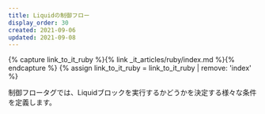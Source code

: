 ```yaml
---
title: Liquidの制御フロー
display_order: 30
created: 2021-09-06
updated: 2021-09-08
---
```

{% capture link_to_it_ruby %}{% link _it_articles/ruby/index.md %}{% endcapture %}
{% assign link_to_it_ruby = link_to_it_ruby | remove: 'index' %}

制御フロータグでは、Liquidブロックを実行するかどうかを決定する様々な条件を定義します。
